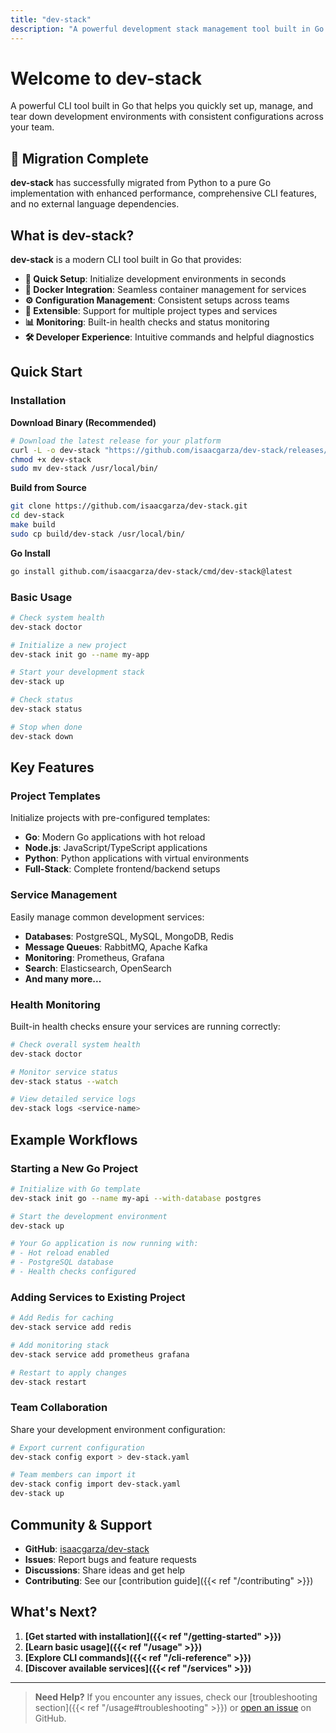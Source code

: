 ```yaml
---
title: "dev-stack"
description: "A powerful development stack management tool built in Go for streamlined local development automation"
---
```


# Welcome to dev-stack

A powerful CLI tool built in Go that helps you quickly set up, manage, and tear down development environments with consistent configurations across your team.

## 🎉 Migration Complete

**dev-stack** has successfully migrated from Python to a pure Go implementation with enhanced performance, comprehensive CLI features, and no external language dependencies.

## What is dev-stack?

**dev-stack** is a modern CLI tool built in Go that provides:

- **🚀 Quick Setup**: Initialize development environments in seconds
- **🐳 Docker Integration**: Seamless container management for services
- **⚙️ Configuration Management**: Consistent setups across teams
- **🔧 Extensible**: Support for multiple project types and services
- **📊 Monitoring**: Built-in health checks and status monitoring
- **🛠️ Developer Experience**: Intuitive commands and helpful diagnostics

## Quick Start

### Installation

**Download Binary (Recommended)**
```bash
# Download the latest release for your platform
curl -L -o dev-stack "https://github.com/isaacgarza/dev-stack/releases/latest/download/dev-stack-$(uname -s | tr '[:upper:]' '[:lower:]')-$(uname -m)"
chmod +x dev-stack
sudo mv dev-stack /usr/local/bin/
```

**Build from Source**
```bash
git clone https://github.com/isaacgarza/dev-stack.git
cd dev-stack
make build
sudo cp build/dev-stack /usr/local/bin/
```

**Go Install**
```bash
go install github.com/isaacgarza/dev-stack/cmd/dev-stack@latest
```

### Basic Usage

```bash
# Check system health
dev-stack doctor

# Initialize a new project
dev-stack init go --name my-app

# Start your development stack
dev-stack up

# Check status
dev-stack status

# Stop when done
dev-stack down
```

## Key Features

### Project Templates

Initialize projects with pre-configured templates:

- **Go**: Modern Go applications with hot reload
- **Node.js**: JavaScript/TypeScript applications
- **Python**: Python applications with virtual environments
- **Full-Stack**: Complete frontend/backend setups

### Service Management

Easily manage common development services:

- **Databases**: PostgreSQL, MySQL, MongoDB, Redis
- **Message Queues**: RabbitMQ, Apache Kafka
- **Monitoring**: Prometheus, Grafana
- **Search**: Elasticsearch, OpenSearch
- **And many more...**

### Health Monitoring

Built-in health checks ensure your services are running correctly:

```bash
# Check overall system health
dev-stack doctor

# Monitor service status
dev-stack status --watch

# View detailed service logs
dev-stack logs <service-name>
```

## Example Workflows

### Starting a New Go Project

```bash
# Initialize with Go template
dev-stack init go --name my-api --with-database postgres

# Start the development environment
dev-stack up

# Your Go application is now running with:
# - Hot reload enabled
# - PostgreSQL database
# - Health checks configured
```

### Adding Services to Existing Project

```bash
# Add Redis for caching
dev-stack service add redis

# Add monitoring stack
dev-stack service add prometheus grafana

# Restart to apply changes
dev-stack restart
```

### Team Collaboration

Share your development environment configuration:

```bash
# Export current configuration
dev-stack config export > dev-stack.yaml

# Team members can import it
dev-stack config import dev-stack.yaml
dev-stack up
```

## Community & Support

- **GitHub**: [isaacgarza/dev-stack](https://github.com/isaacgarza/dev-stack)
- **Issues**: Report bugs and feature requests
- **Discussions**: Share ideas and get help
- **Contributing**: See our [contribution guide]({{< ref "/contributing" >}})

## What's Next?

1. **[Get started with installation]({{< ref "/getting-started" >}})**
2. **[Learn basic usage]({{< ref "/usage" >}})**
3. **[Explore CLI commands]({{< ref "/cli-reference" >}})**
4. **[Discover available services]({{< ref "/services" >}})**

---

> **Need Help?** If you encounter any issues, check our [troubleshooting section]({{< ref "/usage#troubleshooting" >}}) or [open an issue](https://github.com/isaacgarza/dev-stack/issues) on GitHub.